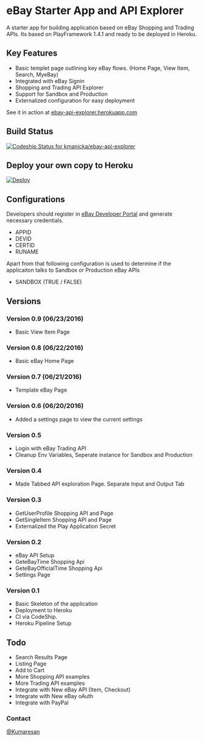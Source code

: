 # eBay Starter App and API Explorer

A starter app for building application based on eBay Shopping and Trading APIs. Its based on PlayFramework 1.4.1 and ready to be deployed in Heroku.

## Key Features
* Basic templet page outlining key eBay flows. (Home Page, View Item, Search, MyeBay)
* Integrated with eBay Signin
* Shopping and Trading API Explorer
* Support for Sandbox and Production
* Externalized configuration for easy deployment

See it in action at  [ebay-api-explorer.herokuapp.com](https://ebay-api-explorer.herokuapp.com/)

## Build Status
[ ![Codeship Status for kmanicka/ebay-api-explorer](https://codeship.com/projects/e21d7bd0-ae87-0133-6578-6624307c89c5/status?branch=master)](https://codeship.com/projects/132388)


## Deploy your own copy to Heroku
[![Deploy](https://www.herokucdn.com/deploy/button.svg)](https://heroku.com/deploy?template=https://github.com/kmanicka/ebay-api-explorer/tree/master)


## Configurations

Developers should register in [eBay Developer Portal](https://go.developer.ebay.com/) and generate necessary credentials. 
* APPID
* DEVID
* CERTID
* RUNAME

Apart from that following configuration is used to determine if the applicaiton talks to Sandbox or Production eBay APIs
* SANDBOX   (TRUE / FALSE)

## Versions

### Version 0.9 (06/23/2016)
* Basic View Item Page 

### Version 0.8 (06/22/2016)
* Basic eBay Home Page 

### Version 0.7 (06/21/2016)
* Template eBay Page

### Version 0.6 (06/20/2016)
* Added a settings page to view the current settings

### Version 0.5
* Login with eBay Trading API
* Cleanup Env Variables, Seperate instance for Sandbox and Production

### Version 0.4
* Made Tabbed API exploration Page. Separate Input and Output Tab 

### Version 0.3
* GetUserProfile Shopping API and Page
* GetSingleItem Shopping API and Page
* Externalized the Play Application Secret

### Version 0.2
* eBay API Setup
* GeteBayTime Shopping Api
* GeteBayOfficialTime Shopping Api
* Settings Page

### Version 0.1
* Basic Skeleton of the application
* Deployment to Heroku
* CI via CodeShip.
* Heroku Pipeline Setup 


## Todo
* Search Results Page
* Listing Page
* Add to Cart
* More Shopping API examples
* More Trading API examples
* Integrate with New eBay API (Item, Checkout)
* Integrate with New eBay oAuth 
* Integrate with PayPal

### Contact 
[@Kumaresan](https://twitter.com/kumaresan)
